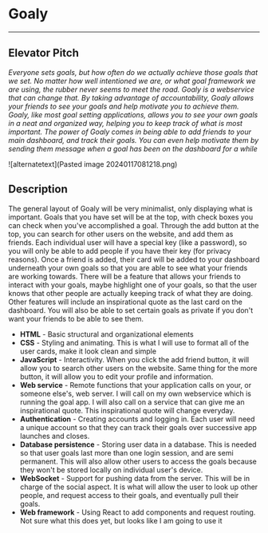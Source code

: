 # Goaly
___
## Elevator Pitch
*Everyone sets goals, but how often do we actually achieve those goals that we set. No matter how well intentioned we are, or what goal framework we are using, the rubber never seems to meet the road. Goaly is a webservice that can change that. By taking advantage of accountability, Goaly allows your friends to see your goals and help motivate you to achieve them. Goaly, like most goal setting applications, allows you to see your own goals in a neat and organized way, helping you to keep track of what is most important. The power of Goaly comes in being able to add friends to your main dashboard, and track their goals. You can even help motivate them by sending them message when a goal has been on the dashboard for a while*


![alternatetext](Pasted image 20240117081218.png)
## Description
The general layout of Goaly will be very minimalist, only displaying what is important. Goals that you have set will be at the top, with check boxes you can check when you've accomplished a goal. Through the add button at the top, you can search for other users on the website, and add them as friends. Each individual user will have a special key (like a password), so you will only be able to add people if you have their key (for privacy reasons). Once a friend is added, their card will be added to your dashboard underneath your own goals so that you are able to see what your friends are working towards. There will be a feature that allows your friends to interact with your goals, maybe highlight one of your goals, so that the user knows that other people are actually keeping track of what they are doing. Other features will include an inspirational quote as the last card on the dashboard. You will also be able to set certain goals as private if you don't want your friends to be able to see them.

- **HTML** - Basic structural and organizational elements
- **CSS** - Styling and animating. This is what I will use to format all of the user cards, make it look clean and simple
- **JavaScript** - Interactivity. When you click the add friend button, it will allow you to search other users on the website. Same thing for the more button, it will allow you to edit your profile and information.
- **Web service** - Remote functions that your application calls on your, or someone else's, web server. I will call on my own webservice which is running the goal app. I will also call on a service that can give me an inspirational quote. This inspirational quote will change everyday.
- **Authentication** - Creating accounts and logging in. Each user will need a unique account so that they can track their goals over successive app launches and closes.
- **Database persistence** - Storing user data in a database. This is needed so that user goals last more than one login session, and are semi permanent. This will also allow other users to access the goals because they won't be stored locally on individual user's device.
- **WebSocket** - Support for pushing data from the server. This will be in charge of the social aspect. It is what will allow the user to look up other people, and request access to their goals, and eventually pull their goals.
- **Web framework** - Using React to add components and request routing. Not sure what this does yet, but looks like I am going to use it